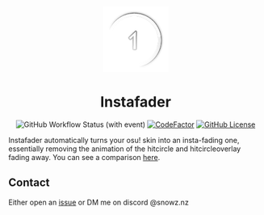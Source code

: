 <p align="center">
<img src="./img/logo.png" alt="osu! hitcircle fading away" width="130" />
<h1 align="center">
  Instafader
</h1>
<p align="center">
<img alt="GitHub Workflow Status (with event)" src="https://img.shields.io/github/actions/workflow/status/SnowzNZ/Instafader/build.yml">
<a href="https://www.codefactor.io/repository/github/snowznz/instafader"><img src="https://www.codefactor.io/repository/github/snowznz/instafader/badge" alt="CodeFactor" /></a>
<a href="LICENSE"><img alt="GitHub License" src="https://img.shields.io/github/license/SnowzNZ/Instafader"/></a>

Instafader automatically turns your osu! skin into an insta-fading one, essentially removing the animation of the hitcircle and hitcircleoverlay fading away. You can see a comparison [here](https://youtu.be/C2b8PEHarvM).

## Contact
Either open an [issue](https://github.com/SnowzNZ/Instafader/issues) or DM me on discord @snowz.nz
